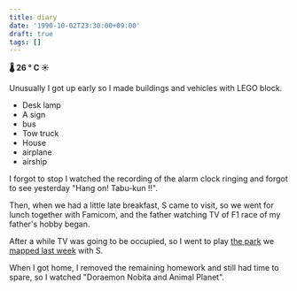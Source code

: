 ```yaml
---
title: diary
date: '1990-10-02T23:30:00+09:00'
draft: true
tags: []
---
```


**🌡 26 ° C ☀**

Unusually I got up early so I made buildings and vehicles with LEGO block.

*   Desk lamp
*   A sign
*   bus
*   Tow truck
*   House
*   airplane
*   airship

I forgot to stop I watched the recording of the alarm clock ringing and forgot to see yesterday "Hang on! Tabu-kun !!".

Then, when we had a little late breakfast, S came to visit, so we went for lunch together with Famicom, and the father watching TV of F1 race of my father's hobby began.

After a while TV was going to be occupied, so I went to play [the park](../09/24-diary.md) we [mapped last week](../09/24-diary.md) with S.

When I got home, I removed the remaining homework and still had time to spare, so I watched "Doraemon Nobita and Animal Planet".
